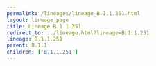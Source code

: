 ```yaml
---
permalink: /lineages/lineage_B.1.1.251.html
layout: lineage_page
title: Lineage B.1.1.251
redirect_to: ../lineage.html?lineage=B.1.1.251
lineage: B.1.1.251
parent: B.1.1
children: ['B.1.1.251']
---
```

